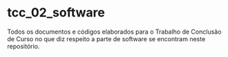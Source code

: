 # tcc_02_software
Todos os documentos e códigos elaborados para o Trabalho de Conclusão de Curso no que diz respeito a parte de software se encontram neste repositório.
